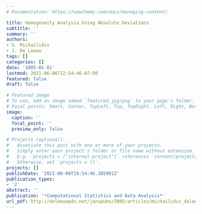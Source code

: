 ```yaml
---
# Documentation: https://wowchemy.com/docs/managing-content/

title: Homogeneity Analysis Using Absolute Deviations
subtitle: ''
summary: ''
authors:
- G. Michailidis
- J. De Leeuw
tags: []
categories: []
date: '2005-01-01'
lastmod: 2021-06-06T12:54:46-07:00
featured: false
draft: false

# Featured image
# To use, add an image named `featured.jpg/png` to your page's folder.
# Focal points: Smart, Center, TopLeft, Top, TopRight, Left, Right, BottomLeft, Bottom, BottomRight.
image:
  caption: ''
  focal_point: ''
  preview_only: false

# Projects (optional).
#   Associate this post with one or more of your projects.
#   Simply enter your project's folder or file name without extension.
#   E.g. `projects = ["internal-project"]` references `content/project/deep-learning/index.md`.
#   Otherwise, set `projects = []`.
projects: []
publishDate: '2021-06-06T19:54:46.385991Z'
publication_types:
- '2'
abstract: ''
publication: '*Computational Statistics and Data Analysis*'
url_pdf: http://deleeuwpdx.net/janspubs/2005/articles/michailidis_deleeuw_A_05.pdf
---
```

